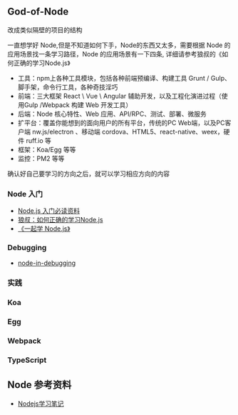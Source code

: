## God-of-Node

改成类似隔壁的项目的结构


一直想学好 Node,但是不知道如何下手，Node的东西又太多，需要根据 Node 的应用场景找一条学习路径，Node 的应用场景有一下四条, 详细请参考狼叔的《如何正确的学习Node.js》

- 工具：npm上各种工具模块，包括各种前端预编译、构建工具 Grunt / Gulp、脚手架，命令行工具，各种奇技淫巧
- 前端：三大框架 React \ Vue \ Angular 辅助开发，以及工程化演进过程（使用Gulp /Webpack 构建 Web 开发工具）
- 后端：Node 核心特性、Web 应用、API/RPC、测试、部署、微服务
- 扩平台：覆盖你能想到的面向用户的所有平台，传统的PC Web端，以及PC客户端 nw.js/electron 、移动端 cordova、HTML5、react-native、weex，硬件 ruff.io 等
- 框架：Koa/Egg 等等
- 监控：PM2 等等

确认好自己要学习的方向之后，就可以学习相应方向的内容

### Node 入门

- [Node.js 入门必读资料](https://cnodejs.org/getstart)
- [狼叔：如何正确的学习Node.js](https://cnodejs.org/topic/5ab3166be7b166bb7b9eccf7)
- [《一起学 Node.js》](https://github.com/nswbmw/N-blog)

### Debugging

- [node-in-debugging](https://github.com/nswbmw/node-in-debugging)


### 实践



### Koa

### Egg

### Webpack


### TypeScript


## Node 参考资料

- [Nodejs学习笔记](https://github.com/chyingp/nodejs-learning-guide)

